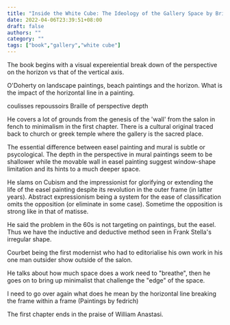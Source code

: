 ```yaml
---
title: "Inside the White Cube: The Ideology of the Gallery Space by Brian O'Doherty"
date: 2022-04-06T23:39:51+08:00
draft: false
authors: ""
category: ""
tags: ["book","gallery","white cube"]
---
```

The book begins with a visual expereiential break down of the perspective on the horizon vs that of the vertical axis.

O'Doherty on landscape paintings, beach paintings and the horizon.  What is the impact of the horizontal line in a painting.

coulisses
repoussoirs
Braille of perspective depth

He covers a lot of grounds from the genesis of the 'wall' from the salon in fench to minimalism in the first chapter. There is a cultural original traced back to church or greek temple where the gallery is the sacred place.

The essential difference between easel painting and mural is subtle or psycological. The depth in the perspective in mural paintings seem to be shallower while the movable wall in easel painting suggest window-shape limitation and its hints to a much deeper space.

He slams on Cubism and the impressionist for glorifying or extending the life of the easel painting despite its revolution in the outer frame (in latter years).  Abstract expressionism being a system for the ease of classification omits the opposition (or eliminate in some case).  Sometime the opposition is strong like in that of matisse.

He said the problem in the 60s is not targeting on paintings, but the easel.  Thus we have the inductive and deductive method seen in Frank Stella's irregular shape.

Courbet being the first modernist who had to editorialise his own work in his one man outsider show outside of the salon.

He talks about how much space does a work need to "breathe", then he goes on to bring up minimalist that challenge the "edge" of the space.

I need to go over again what does he mean by the horizontal line breaking the frame within a frame (Paintings by fedrich)

The first chapter ends in the praise of William Anastasi.

